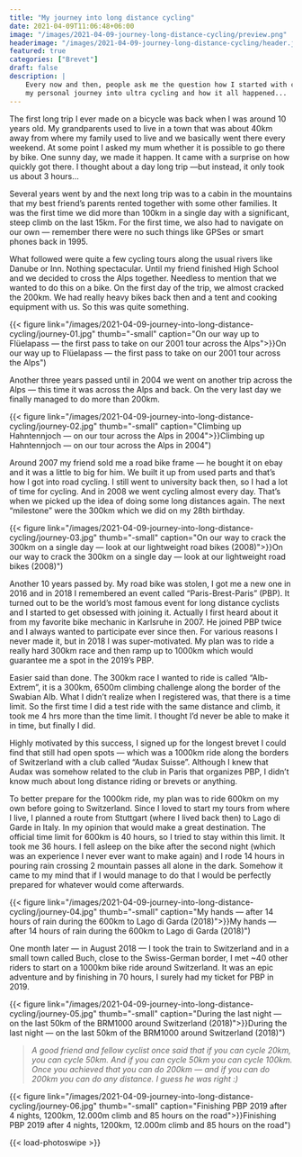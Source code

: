 ```yaml
---
title: "My journey into long distance cycling"
date: 2021-04-09T11:06:48+06:00
image: "/images/2021-04-09-journey-long-distance-cycling/preview.png"
headerimage: "/images/2021-04-09-journey-long-distance-cycling/header.jpg"
featured: true
categories: ["Brevet"]
draft: false
description: |
    Every now and then, people ask me the question how I started with cycling ultra distances. In this article I want to share
    my personal journey into ultra cycling and how it all happened...
---
```


The first long trip I ever made on a bicycle was back when I was around 10 years old. My grandparents used to live in a town that was about 40km away from where my family used to live and we basically went there every weekend. At some point I asked my mum whether it is possible to go there by bike. One sunny day, we made it happen. It came with a surprise on how quickly got there. I thought about a day long trip —but instead, it only took us about 3 hours…

Several years went by and the next long trip was to a cabin in the mountains that my best friend’s parents rented together with some other families. It was the first time we did more than 100km in a single day with a significant, steep climb on the last 15km. For the first time, we also had to navigate on our own — remember there were no such things like GPSes or smart phones back in 1995.

What followed were quite a few cycling tours along the usual rivers like Danube or Inn. Nothing spectacular. Until my friend finished High School and we decided to cross the Alps together. Needless to mention that we wanted to do this on a bike. On the first day of the trip, we almost cracked the 200km. We had really heavy bikes back then and a tent and cooking equipment with us. So this was quite something.

{{< figure link="/images/2021-04-09-journey-into-long-distance-cycling/journey-01.jpg" thumb="-small" caption="On our way up to Flüelapass — the first pass to take on our 2001 tour across the Alps">}}On our way up to Flüelapass — the first pass to take on our 2001 tour across the Alps")

Another three years passed until in 2004 we went on another trip across the Alps — this time it was across the Alps and back. On the very last day we finally managed to do more than 200km.

{{< figure link="/images/2021-04-09-journey-into-long-distance-cycling/journey-02.jpg" thumb="-small" caption="Climbing up Hahntennjoch — on our tour across the Alps in 2004">}}Climbing up Hahntennjoch — on our tour across the Alps in 2004")

Around 2007 my friend sold me a road bike frame — he bought it on ebay and it was a little to big for him. We built it up from used parts and that’s how I got into road cycling. I still went to university back then, so I had a lot of time for cycling. And in 2008 we went cycling almost every day. That’s when we picked up the idea of doing some long distances again. The next “milestone” were the 300km which we did on my 28th birthday.

{{< figure link="/images/2021-04-09-journey-into-long-distance-cycling/journey-03.jpg" thumb="-small" caption="On our way to crack the 300km on a single day — look at our lightweight road bikes (2008)">}}On our way to crack the 300km on a single day — look at our lightweight road bikes (2008)")

Another 10 years passed by. My road bike was stolen, I got me a new one in 2016 and in 2018 I remembered an event called “Paris-Brest-Paris” (PBP). It turned out to be the world’s most famous event for long distance cyclists and I started to get obsessed with joining it. Actually I first heard about it from my favorite bike mechanic in Karlsruhe in 2007. He joined PBP twice and I always wanted to participate ever since then. For various reasons I never made it, but in 2018 I was super-motivated. My plan was to ride a really hard 300km race and then ramp up to 1000km which would guarantee me a spot in the 2019’s PBP.

Easier said than done. The 300km race I wanted to ride is called “Alb-Extrem”, it is a 300km, 6500m climbing challenge along the border of the Swabian Alb. What I didn’t realize when I registered was, that there is a time limit. So the first time I did a test ride with the same distance and climb, it took me 4 hrs more than the time limit. I thought I’d never be able to make it in time, but finally I did.

Highly motivated by this success, I signed up for the longest brevet I could find that still had open spots — which was a 1000km ride along the borders of Switzerland with a club called “Audax Suisse”. Although I knew that Audax was somehow related to the club in Paris that organizes PBP, I didn’t know much about long distance riding or brevets or anything.

To better prepare for the 1000km ride, my plan was to ride 600km on my own before going to Switzerland. Since I loved to start my tours from where I live, I planned a route from Stuttgart (where I lived back then) to Lago di Garde in Italy. In my opinion that would make a great destination. The official time limit for 600km is 40 hours, so I tried to stay within this limit. It took me 36 hours. I fell asleep on the bike after the second night (which was an experience I never ever want to make again) and I rode 14 hours in pouring rain crossing 2 mountain passes all alone in the dark. Somehow it came to my mind that if I would manage to do that I would be perfectly prepared for whatever would come afterwards.

{{< figure link="/images/2021-04-09-journey-into-long-distance-cycling/journey-04.jpg" thumb="-small" caption="My hands — after 14 hours of rain during the 600km to Lago di Garda (2018)">}}My hands — after 14 hours of rain during the 600km to Lago di Garda (2018)")

One month later — in August 2018 — I took the train to Switzerland and in a small town called Buch, close to the Swiss-German border, I met ~40 other riders to start on a 1000km bike ride around Switzerland. It was an epic adventure and by finishing in 70 hours, I surely had my ticket for PBP in 2019.

{{< figure link="/images/2021-04-09-journey-into-long-distance-cycling/journey-05.jpg" thumb="-small" caption="During the last night — on the last 50km of the BRM1000 around Switzerland (2018)">}}During the last night — on the last 50km of the BRM1000 around Switzerland (2018)")

> *A good friend and fellow cyclist once said that if you can cycle 20km, you can cycle 50km. And if you can cycle 50km you can cycle 100km. Once you achieved that you can do 200km — and if you can do 200km you can do any distance. I guess he was right :)*

{{< figure link="/images/2021-04-09-journey-into-long-distance-cycling/journey-06.jpg" thumb="-small" caption="Finishing PBP 2019 after 4 nights, 1200km, 12.000m climb and 85 hours on the road">}}Finishing PBP 2019 after 4 nights, 1200km, 12.000m climb and 85 hours on the road")

{{< load-photoswipe >}}
